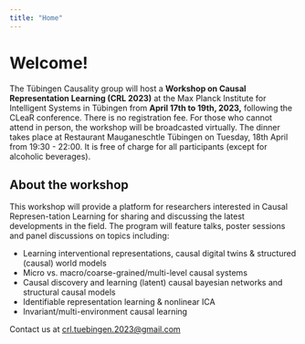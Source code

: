 ```yaml
---
title: "Home"
---
```


# Welcome!
The Tübingen Causality group will host a **Workshop on Causal Representation Learning (CRL 2023)** at the Max Planck Institute for Intelligent Systems in Tübingen from **April 17th to 19th, 2023,** following the CLeaR conference. There is no registration fee. For those who cannot attend in person, the workshop will be broadcasted virtually.
The dinner takes place at Restaurant Mauganeschtle Tübingen on Tuesday, 18th April from 19:30 - 22:00. It is free of charge for all participants (except for alcoholic beverages).

## About the workshop
This workshop will provide a platform for researchers interested in Causal Represen-tation Learning for sharing and discussing the latest developments in the field. 
The program will feature talks, poster sessions and panel discussions on topics including:

- Learning interventional representations, causal digital twins & structured (causal) world models
- Micro vs. macro/coarse-grained/multi-level causal systems
- Causal discovery and learning (latent) causal bayesian networks and structural causal models
- Identifiable representation learning & nonlinear ICA
- Invariant/multi-environment causal learning  


Contact us at <crl.tuebingen.2023@gmail.com> 
